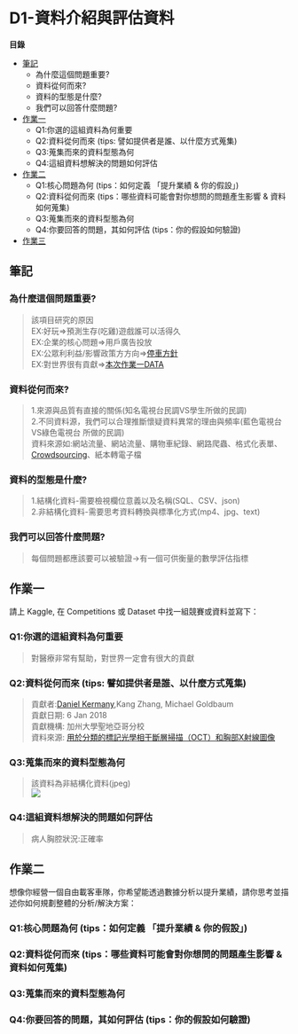 # D1-資料介紹與評估資料
**目錄**
* [筆記](#筆記)
	* 為什麼這個問題重要?
	* 資料從何而來?
	* 資料的型態是什麼?
	* 我們可以回答什麼問題?
* [作業一](#作業一)
	* Q1:你選的這組資料為何重要
	* Q2:資料從何而來 (tips: 譬如提供者是誰、以什麼方式蒐集)
	* Q3:蒐集而來的資料型態為何
	* Q4:這組資料想解決的問題如何評估
* [作業二](#作業二)
	* Q1:核心問題為何 (tips：如何定義 「提升業績 & 你的假設」)
	* Q2:資料從何而來 (tips：哪些資料可能會對你想問的問題產生影響 & 資料如何蒐集)
	* Q3:蒐集而來的資料型態為何
	* Q4:你要回答的問題，其如何評估 (tips：你的假設如何驗證)
* [作業三](https://github.com/andrew623849/2nd-ML-100Days/blob/master/D1/Day_001_HW.ipynb)
## 筆記
### 為什麼這個問題重要?
>該項目研究的原因  
>EX:好玩=>預測生存(吃雞)遊戲誰可以活得久  
>EX:企業的核⼼問題=>用戶廣告投放  
>EX:公眾利利益/影響政策⽅方向=>[停車方針](https://www.kaggle.com/new-york-city/nyc-parking-tickets/home)  
>EX:對世界很有貢獻=>[本次作業一DATA](https://www.kaggle.com/paultimothymooney/chest-xray-pneumonia)  
### 資料從何而來?
>1.來源與品質有直接的關係(知名電視台民調VS學生所做的民調)  
>2.不同資料源，我們可以合理推斷懷疑資料異常的理由與頻率(藍色電視台VS綠色電視台 所做的民調)  
>資料來源如:網站流量、網站流量、購物車紀錄、網路爬蟲、格式化表單、[Crowdsourcing](https://en.wikipedia.org/wiki/Crowdsourcing)、紙本轉電子檔  
### 資料的型態是什麼?
>1.結構化資料-需要檢視欄位意義以及名稱(SQL、CSV、json)  
>2.非結構化資料-需要思考資料轉換與標準化方式(mp4、jpg、text)  
### 我們可以回答什麼問題?
>每個問題都應該要可以被驗證→有一個可供衡量的數學評估指標  
## 作業一  
請上 Kaggle, 在 Competitions 或 Dataset 中找一組競賽或資料並寫下：
### Q1:你選的這組資料為何重要
>對醫療非常有幫助，對世界一定會有很大的貢獻  
### Q2:資料從何而來 (tips: 譬如提供者是誰、以什麼方式蒐集)
>貢獻者:[Daniel Kermany](https://www.mendeley.com/profiles/daniel-kermany2/),Kang Zhang,  Michael Goldbaum  
>貢獻日期: 6 Jan 2018  
>貢獻機構: 加州大學聖地亞哥分校  
>資料來源: [用於分類的標記光學相干斷層掃描（OCT）和胸部X射線圖像](https://data.mendeley.com/datasets/rscbjbr9sj/2)  
### Q3:蒐集而來的資料型態為何
>該資料為非結構化資料(jpeg)  
>![](https://i.imgur.com/jZqpV51.png)  
### Q4:這組資料想解決的問題如何評估
>病人胸腔狀況:正確率  
## 作業二  
想像你經營一個自由載客車隊，你希望能透過數據分析以提升業績，請你思考並描述你如何規劃整體的分析/解決方案：  
### Q1:核心問題為何 (tips：如何定義 「提升業績 & 你的假設」)
>
### Q2:資料從何而來 (tips：哪些資料可能會對你想問的問題產生影響 & 資料如何蒐集)
>
### Q3:蒐集而來的資料型態為何
>
### Q4:你要回答的問題，其如何評估 (tips：你的假設如何驗證)
